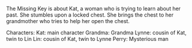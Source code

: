 The Missing Key is about Kat, a woman who is trying to learn about her past. She stumbles upon a locked chest. She brings the chest to her grandmother who tries to help her open the chest.

Characters:
Kat: main character
Grandma: Grandma
Lynne: cousin of Kat, twin to Lin
Lin: cousin of Kat, twin to Lynne
Perry: Mysterious man
